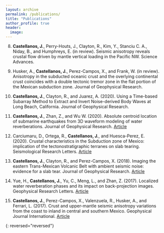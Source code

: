 ```yaml
---
layout: archive
permalink: /publications/
title: "Publications"
author_profile: true
header:
  image:
---
```


8. **Castellanos, J.**, Perry-Houts, J., Clayton, R., Kim, Y., Stanciu C. A., Niday, B., and Humphreys, E. (in review). Seismic anisotropy reveals crustal flow driven by mantle vertical loading in the Pacific NW. Science Advances.

7. Husker, A., **Castellanos, J.**, Perez-Campos, X., and Frank, W. (in review). Anisotropy in the subducted oceanic crust and the overlying continental crust coincides with a double tectonic tremor zone in the flat portion of the Mexican subduction zone. Journal of Geophysical Research.

6. **Castellanos, J.**, Clayton, R., and Juarez, A. (2020). Using a Time-based Subarray Method to Extract and Invert Noise-derived Body Waves at Long Beach, California. Journal of Geophysical Research.

5. **Castellanos, J.**, Zhan, Z., and Wu W. (2020). Absolute centroid location of submarine earthquakes from 3D waveform modeling of water reverberations. Journal of Geophysical Research. <a href="https://doi.org/10.1029/2019JB018941
" target="_blank"><i class="fas fa-link"></i> Article</a>

4. Carciumaru, D., Ortega, R., **Castellanos, J.**, and Huesca-Perez, E. (2020). Crustal characteristics in the Subduction zone of Mexico: implication of the tectonostratigraphic terranes on slab tearing. Seismological Research Letters. <a href="https://doi.org/10.1785/0220190117" target="_blank"><i class="fas fa-link"></i> Article</a>

3. **Castellanos, J.**, Clayton, R., and Perez-Campos, X. (2018). Imaging the eastern Trans-Mexican Volcanic Belt with ambient seismic noise: evidence for a slab tear. Journal of Geophysical Research. <a href="https://doi.org/10.1029/2018JB015783" target="_blank"><i class="fas fa-link"></i> Article</a>

2. Yue, H., **Castellanos, J.**, Yu, C., Meng, L., and Zhan, Z. (2017). Localized water reverberation phases and its impact on back-projection images. Geophysical Research Letters. <a href="https://doi.org/10.1002/2017GL073254" target="_blank"><i class="fas fa-link"></i> Article</a>

1. **Castellanos, J.**, Perez-Campos, X., Valenzuela, R., Husker, A., and Ferrari, L. (2017). Crust and upper-mantle seismic anisotropy variations from the coast to inland in central and southern Mexico. Geophysical Journal International. <a href="https://doi.org/10.1093/gji/ggx174" target="_blank"><i class="fas fa-link"></i> Article</a>

{: reversed="reversed"}
